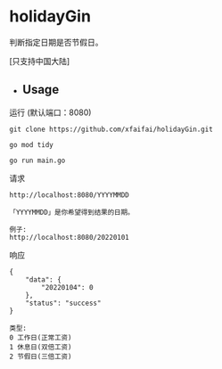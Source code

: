 # holidayGin
判断指定日期是否节假日。

[只支持中国大陆]

- ## Usage  
运行 (默认端口：8080)
````
git clone https://github.com/xfaifai/holidayGin.git

go mod tidy

go run main.go
````

请求
````
http://localhost:8080/YYYYMMDD 

「YYYYMMDD」是你希望得到结果的日期。

例子:
http://localhost:8080/20220101 
````

响应
````
{
    "data": {
        "20220104": 0
    },
    "status": "success"
}

类型:
0 工作日(正常工资)
1 休息日(双倍工资)
2 节假日(三倍工资)
````


